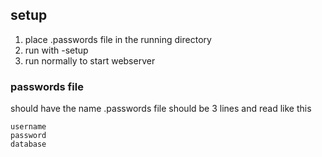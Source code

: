 ## setup
1. place .passwords file in the running directory
2. run with -setup
3. run normally to start webserver

### passwords file
should have the name .passwords
file should be 3 lines and read like this
```
username
password
database
```
